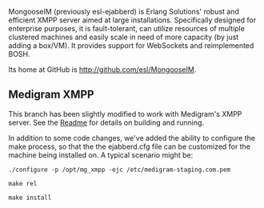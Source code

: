 MongooseIM (previously esl-ejabberd) is Erlang Solutions' robust and efficient XMPP
server aimed at large installations. Specifically designed for enterprise purposes,
it is fault-tolerant, can utilize resources of multiple clustered machines
and easily scale in need of more capacity (by just adding a box/VM).
It provides support for WebSockets and reimplemented BOSH.

Its home at GitHub is http://github.com/esl/MongooseIM.

Medigram XMPP
-------------

This branch has been slightly modified to work with Medigram's XMPP server. See the [Readme](https://github.com/bdionne/ejabberd) for details on building and running.

In addition to some code changes, we've added the ability to configure the make process, so that the the ejabberd.cfg file can be customized for the machine being installed on. A typical scenario might be:

```
./configure -p /opt/mg_xmpp -ejc /etc/medigram-staging.com.pem
```

```
make rel
```



```
make install
```
